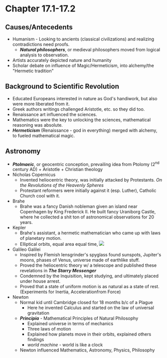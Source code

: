 # Chapter 17.1-17.2
## Causes/Antecedents
- Humanism - Looking to ancients (classical civilizations) and realizing contradictions need proofs.
    - ***Natural philosophers***, or medieval philosophers moved from logical analysis to observation.
- Artists accurately depicted nature and humanity
- Scholar debate on influence of Magic/Hermeticism, into alchemy/the "Hermetic tradition"
## Background to Scientific Revolution
- Educated Europeans interested in nature as God's handiwork, but also were more liberated from it.
- Greek authors writings challenged Aristotle, etc. so they did too.
- Renaissance art influenced the sciences.
- Mathematics were the key to unlocking the sciences, mathematical reasoning was absolute.
- ***Hermeticism*** (Renaissance - god in everything) merged with alchemy, to fueled mathematical magic.
## Astronomy
- ***Ptolmaeic***, or geocentric conception,  prevailing idea from Ptolomy (2<sup>nd</sup> century AD) + Aristotle + Christian theology
- Nicholas Copernicus
    - Invented heliocentric theory, was initially attacked by Protestants. *On the Revolutions of the Heavenly Spheres*
    - Protestant reformers were initially against it (esp. Luther), Catholic Church cool with it.
- Brahe
    - Brahe was a fancy Danish nobleman given an island near Copenhagen by King Frederick II. He built fancy Uraniborg Castle, where he collected a shit ton of astronomical observations for 20 years.
- Kepler
    - Brahe's assistant, a hermetic mathematician who came up with laws of planetary motion.
    - Elliptical orbits, equal area equal time, ![](http://bit.ly/2zwtWdW)
- Galileo Galilei
    - Inspired by Flemish lensgrinder's spyglass found sunspots, Jupiter's moons, phases of Venus, universe made of earthlike stuff.
    - Proved the heliocentric theory w/ a telescope and published these revelations in ***The Starry Messenger***
    - Condemned by the Inquisition, kept studying, and ultimately placed under house arrest.
    - Proved that a state of uniform motion is as natural as a state of rest. (Experiments for Inertia, Accelerationfrom Force)
- Newton
    - Normal kid until Cambridge closed for 18 months b/c of a Plague
        - Here he invented Calculus and started on the law of universal gravitation
    - ***Principia*** - Mathematical Principles of Natural Philosophy
        - Explained universe in terms of mechanics
        - Three laws of motion
        - Explained how planets move in their orbits, explained others findings
        - *world machine* - world is like a clock
    - Newton influenced Mathematics, Astronomy, Physics, Philosophy

